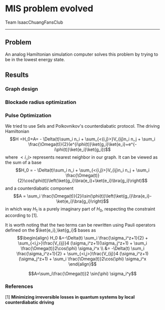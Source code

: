 # MIS problem evolved

Team IsaacChuangFansClub

---

## Problem

An analog Hamiltonian simulation computer solves this problem by trying to be in the lowest energy state.

## Results

### Graph design

### Blockade radius optimization

### Pulse Optimization

We tried to use Sels and Polkovnikov's counterdiabatic protocol. The driving Hamiltonian
$$H =H_0+A= - \Delta(t)\sum_i n_i + \sum_{<{i,j}>}V_{ij}n_i n_j + \sum_i \frac{\Omega(t)}{2}(e^{i\phi(t)}\ket{g_i}\ket{e_i}+e^{-i\phi(t)}\ket{e_i}\ket{g_i})$$
where $<i,j>$ represents nearest neighbor in our graph. It can be viewed as the sum of a base
$$H_0 = - \Delta(t)\sum_i n_i + \sum_{<{i,j}>}V_{ij}n_i n_j + \sum_i \frac{\Omega(t)}{2}\cos(\phi(t))\left(\ket{g_i}\bra{e_i}+\ket{e_i}\bra{g_i}\right)$$
and a counterdiabatic component
$$A = \sum_i \frac{\Omega(t)}{2}i\sin(\phi(t))\left(\ket{g_i}\bra{e_i}-\ket{e_i}\bra{g_i}\right)$$
in which way $H_1$ is a purely imaginary part of $H_0$, respecting the constraint according to [1]. 

It is worth noting that the two terms can be rewritten using Pauli operators defined on the $\ket{e_i},\ket{g_i}$ bases as
$$\begin{align}
H_0 &=-\Delta(t) \sum_i \frac{\sigma_i^z+1}{2} + \sum_{<i,j>}\frac{V_{ij}}4 (\sigma_i^z+1)(\sigma_j^z+1) + \sum_i \frac{\Omega(t)}2\cos(\phi) \sigma_i^x \\
	&= -\Delta(t) \sum_i \frac{\sigma_i^z+1}{2} + \sum_{<i,j>}\frac{V_{ij}}4 (\sigma_i^z+1)(\sigma_j^z+1) + \sum_i \frac{\Omega(t)}2\cos(\phi) \sigma_i^x 
\end{align}$$

$$A=\sum_i\frac{\Omega(t)}2 \sin(\phi) \sigma_i^y$$







### References

[1] **Minimizing irreversible losses in quantum systems by local counterdiabatic driving**

